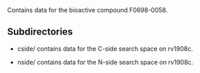 Contains data for the bioactive compound F0698-0058.

## Subdirectories

- cside/ contains data for the C-side search space on rv1908c.

- nside/ contains data for the N-side search space on rv1908c.


